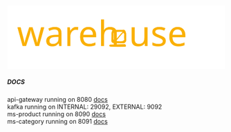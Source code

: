 ![warehouse-logo](WAREHOUSE.svg)

##### DOCS

api-gateway running on 8080 [docs](api-gateway/DOCS.md)<br>
kafka running on INTERNAL: 29092, EXTERNAL: 9092<br>
ms-product running on 8090 [docs](ms-product/DOCS.md)<br>
ms-category running on 8091 [docs](ms-category/DOCS.md)
